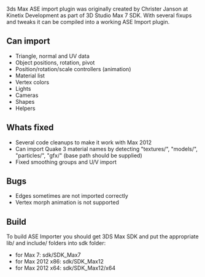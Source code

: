 3ds Max ASE import plugin was originally created by Christer Janson at Kinetix Development as part of 3D Studio Max 7 SDK.
With several fixups and tweaks it can be compiled into a working ASE Import plugin.

Can import
------
- Triangle, normal and UV data
- Object positions, rotation, pivot
- Position/rotation/scale controllers (animation)
- Material list
- Vertex colors
- Lights
- Cameras
- Shapes
- Helpers

Whats fixed
------
- Several code cleanups to make it work with Max 2012
- Can import Quake 3 material names by detecting "textures/", "models/", "particles/", "gfx/" (base path should be supplied)
- Fixed smoothing groups and U/V import

Bugs
------
- Edges sometimes are not imported correctly
- Vertex morph animation is not supported

Build
------
To build ASE Importer you should get 3DS Max SDK and put the appropriate lib/ and include/ folders into sdk folder:
- for Max 7: sdk/SDK_Max7
- for Max 2012 x86: sdk/SDK_Max12
- for Max 2012 x64: sdk/SDK_Max12/x64